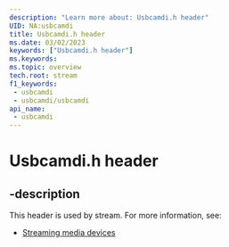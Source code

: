 ```yaml
---
description: "Learn more about: Usbcamdi.h header"
UID: NA:usbcamdi
title: Usbcamdi.h header
ms.date: 03/02/2023
keywords: ["Usbcamdi.h header"]
ms.keywords: 
ms.topic: overview
tech.root: stream
f1_keywords:
 - usbcamdi
 - usbcamdi/usbcamdi
api_name:
 - usbcamdi
---
```


# Usbcamdi.h header

## -description

This header is used by stream. For more information, see:

- [Streaming media devices](../_stream/index.md)
